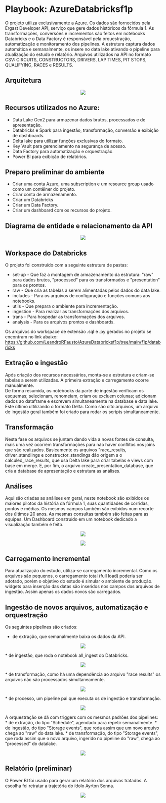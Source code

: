 # Playbook: AzureDatabricksf1p

O projeto utiliza exclusivamente a Azure. Os dados são fornecidos pela Ergast Developer API, serviço que gere dados históricos da fórmula 1. 
As transformações, conversões e incrementos são feitos em notebooks Databricks e o Data Factory é responsável pela orquestração, automatização e monitoramento dos pipelines.
A estrutura captura dados automática e semanalmente, os insere no data lake ativando o pipeline para atualização do estudo e relatório.
Arquivos utilizados na API no formato CSV: CIRCUITS, CONSTRUCTORS, DRIVERS, LAP TIMES, PIT STOPS, QUALIFYING, RACES e RESULTS.

## Arquitetura
<p align="center">
<img src="https://github.com/LeandroRFausto/AzureDatabricksf1p/blob/main/f1p/imagens/arquitetura.png"/>
</p>

## Recursos utilizados no Azure:
* Data Lake Gen2 para armazenar dados brutos, processados e de apresentação.
* Databricks e Spark para ingestão, transformação, conversão e exibição de dashboards. 
* Delta lake para utilizar funções exclusivas do formato.
* Key Vault para gerenciamento na segurança de acesso.
* Data Factory para automatização e orquestração.
* Power BI para exibição de relatórios.

## Preparo preliminar do ambiente
* Criar uma conta Azure, uma subscription e um resource group usado como um contêiner do projeto.
* Criar conta de armazenamento.
* Criar um Databricks
* Criar um Data Factory.
* Criar um dashboard com os recursos do projeto.

## Diagrama de entidade e relacionamento da API
<p align="center">
<img src="https://github.com/LeandroRFausto/AzureDatabricksf1p/blob/main/f1p/imagens/ergast_db.png"/>
</p>

## Workspace do Databricks
O projeto foi construído com a seguinte estrutura de pastas:
* set-up - Que faz a montagem de armazenamento da estrutura: "raw" para dados brutos, "processed" para os transformados e "presentation" para os prontos. 
* raw - Que cria as tabelas a serem alimentadas pelos dados do data lake.
* includes - Para os arquivos de configuração e funções comuns aos notebooks. 
* utils - Que prepara o ambiente para incrementação.
* ingestion - Para realizar as transformações dos arquivos.
* trans - Para hospedar as transformações dos arquivos.
* analysis - Para os arquivos prontos e dashboards.

Os arquivos do workspace de extensão .sql e .py gerados no projeto se encontram no link abaixo:
https://github.com/LeandroRFausto/AzureDatabricksf1p/tree/main/f1p/databricks


## Extração e ingestão
Após criação dos recursos necessários, monta-se a estrutura e criam-se tabelas a serem utilizadas. A primeira extração e carregamento ocorre manualmente.  
De forma resumida, os notebooks da parte de ingestão verificam os esquemas; selecionam, renomeiam, criam ou excluem colunas; adicionam dados ao dataframe e escrevem simultaneamente na database e data lake. Este último ultilizando o formato Delta.
Como são oito arquivos, um arquivo de ingestão geral também foi criado para rodar os scripts simultaneamente. 
	
## Transformação
Nesta fase os arquivos se juntam dando vida a novas fontes de consulta, mais uma vez ocorrem transformações para não haver conflitos nos joins que são realizados. 
Basicamente os arquivos "race_results, driver_standlings e constructor_standings dão origem a o calculed_race_results, que usa Delta lake para criar tabelas e views com base em merge. E, por fim, o arquivo create_presentation_database, que cria a database de apresentação e estrutura as análises.

## Análises
Aqui são criadas as análises em geral, neste notebook são exibidos os maiores pilotos da história da fórmula 1, suas quantidades de corridas, pontos e médias. Os mesmos campos também são exibidos num recorte dos últimos 20 anos. As mesmas consultas também são feitas para as equipes.
Um Dashboard construído em um notebook dedicado a visualização também é feito.
<p align="center">
<img src="https://github.com/LeandroRFausto/AzureDatabricksf1p/blob/main/f1p/imagens/dash_pilotos.png"/>
</p>

<p align="center">
<img src="https://github.com/LeandroRFausto/AzureDatabricksf1p/blob/main/f1p/imagens/dash_equipes.png"/>
</p>

## Carregamento incremental
Para atualização do estudo, utiliza-se carregamento incremental. Como os arquivos são pequenos, o carregamento total (full load) poderia ser adotado, porém o objetivo do estudo é simular o ambiente de produção.
widgets para inserção das datas são inseridos nos campos dos arquivos de ingestão. Assim apenas os dados novos são carregados.

## Ingestão de novos arquivos, automatização e orquestração
Os seguintes pipelines são criados:
* de extração, que semanalmente baixa os dados da API. 
<p align="center">
<img src="https://github.com/LeandroRFausto/AzureDatabricksf1p/blob/main/f1p/imagens/pl1.png"/>
</p>
* de ingestão, que roda o notebook all_ingest do Databricks.
<p align="center">
<img src="https://github.com/LeandroRFausto/AzureDatabricksf1p/blob/main/f1p/imagens/pl2.png"/>
</p>
* de transformação, como há uma dependência ao arquivo "race results" os arquivos não são processados simultaneamente.
<p align="center">
<img src="https://github.com/LeandroRFausto/AzureDatabricksf1p/blob/main/f1p/imagens/pl3.png"/>
</p>
* de processo, um pipeline pai que executa os de ingestão e transformação.
<p align="center">
<img src="https://github.com/LeandroRFausto/AzureDatabricksf1p/blob/main/f1p/imagens/pl_master.png"/>
</p>
A orquestração se dá com triggers com os mesmos padrões dos pipelines:
* de extração, do tipo "Schedule", agendado para repetir semanalmente.  
* de ingestão, do tipo "Storage events", que roda assim que um novo arquivo chega ao "raw" do data lake.
* de transformação, do tipo "Storage events", que roda assim que o novo arquivo, ingerido no pipeline do "raw", chega ao "processed" do datalake.
<p align="center">
<img src="https://github.com/LeandroRFausto/AzureDatabricksf1p/blob/main/f1p/imagens/triggers.png"/>
</p>


## Relatório (preliminar)
O Power BI foi usado para gerar um relatório dos arquivos tratados. A escolha foi retratar a trajetória do ídolo Ayrton Senna.  

<p align="center">
<img src="https://github.com/LeandroRFausto/AzureDatabricksf1p/blob/main/f1p/imagens/pbi.png"/>
</p>
